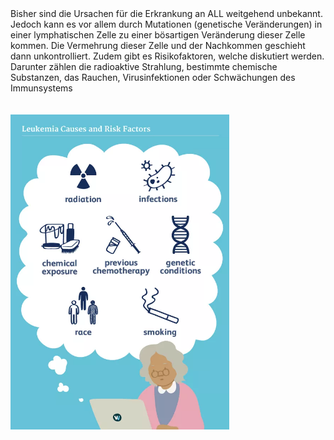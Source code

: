 <br> <br> Bisher sind die Ursachen für die Erkrankung an ALL weitgehend
unbekannt. Jedoch kann es vor allem durch Mutationen (genetische
Veränderungen) in einer lymphatischen Zelle zu einer bösartigen
Veränderung dieser Zelle kommen. Die Vermehrung dieser Zelle und der
Nachkommen geschieht dann unkontrolliert. Zudem gibt es Risikofaktoren,
welche diskutiert werden. Darunter zählen die radioaktive Strahlung,
bestimmte chemische Substanzen, das Rauchen, Virusinfektionen oder
Schwächungen des Immunsystems <br> <br> <br>
<img src="./www/causes.png" width="350" />

